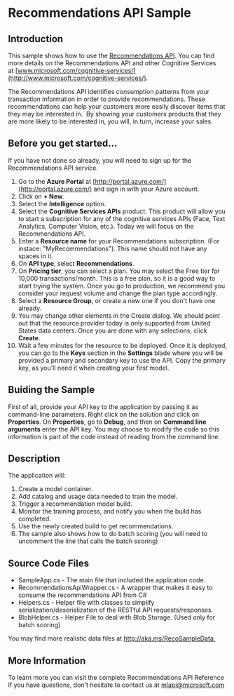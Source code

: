 # Recommendations API Sample 

## Introduction
This sample shows how to use the [Recommendations API](https://www.microsoft.com/cognitive-services/en-us/recommendations-api). 
You can find more details on the Recommendations API and other Cognitive Services at [www.microsoft.com/cognitive-services/](http://www.microsoft.com/cognitive-services/). 
 

The Recommendations API identifies consumption patterns from your transaction information in order to provide recommendations. These recommendations can help your customers more easily discover items that they may be interested in.  By showing your customers products that they are more likely to be interested in, you will, in turn, increase your sales.

## Before you get started...
If you have not done so already, you will need to sign up for the Recommendations API service.

1. Go to the **Azure Portal** at [http://portal.azure.com/](http://portal.azure.com/) and sign in with your Azure account.
2. Click on **+ New**.
3. Select the **Intelligence** option.
4. Select the **Cognitive Services APIs** product. This product will allow you to start a subscription for any of the cognitive services APIs (Face, Text Analytics, Computer Vision, etc.). Today we will focus on the Recommendations API.
5. Enter a **Resource name** for your Recommendations subscription. (For instace: "MyRecommendations"). This name should not have any spaces in it.
6. On **API type**, select **Recommendations**.
7. On **Pricing tier**, you can select a plan. You may select the Free tier for 10,000 transactions/month. This is a free plan, so it is a good way to start trying the system. Once you go to production, we recommend you consider your request volume and change the plan type accordingly.
8. Select a **Resource Group**, or create a new one if you don't have one already.
9. You may change other elements in the Create dialog. We should point out that the resource provider today is only supported from United States data centers. Once you are done with any selections, click **Create**.
10. Wait a few minutes for the resource to be deployed. Once it is deployed, you can go to the **Keys** section in the **Settings** blade where you will be provided a primary and secondary key to use the API. Copy the primary key, as you'll need it when creating your first model.

## Buiding the Sample
First of all, provide your API key to the application by passing it as command-line parameters.
Right click on the solution and click on **Properties**. 
On **Properties**, go to **Debug**, and then on **Command line arguments** enter the API key. You may choose to modify the code so this information is part of the code instead of reading from the command line. 

## Description
The application will:
1. Create a model container.
2. Add catalog and usage data needed to train the model.
3. Trigger a recommendation model build.
4. Monitor the training process, and notify you when the build has completed.
5. Use the newly created build to get recommendations.
6. The sample also shows how to do batch scoring (you will need to uncomment the line that calls the batch scoring)

## Source Code Files
- SampleApp.cs - The main file that included the application code. 
- RecommendationsApiWrapper.cs - A wrapper that makes it easy to consume the recommendations API from C# 
- Helpers.cs - Helper file with classes to simplify serialization/deserialization of the RESTful API requests/responses. 
- BlobHelper.cs - Helper File to deal with Blob Storage. (Used only for batch scoring)

You may find more realistic data files at http://aka.ms/RecoSampleData 

## More Information
To learn more you can visit the complete Recommendations API Reference If you have questions, don't hesitate to contact us at mlapi@microsoft.com